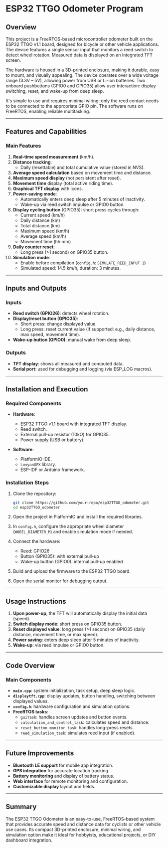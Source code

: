 
# ESP32 TTGO Odometer Program

## Overview

This project is a FreeRTOS-based microcontroller odometer built on the ESP32 TTGO v1.1 board, designed for bicycle or other vehicle applications. The device features a single sensor input that monitors a reed switch to detect wheel rotation. Measured data is displayed on an integrated TFT screen.

The hardware is housed in a 3D-printed enclosure, making it durable, easy to mount, and visually appealing. The device operates over a wide voltage range (3.3V – 5V), allowing power from USB or Li-ion batteries. Two onboard pushbuttons (GPIO0 and GPIO35) allow user interaction: display switching, reset, and wake-up from deep sleep.

It's simple to use and requires minimal wiring: only the reed contact needs to be connected to the appropriate GPIO pin. The software runs on FreeRTOS, enabling reliable multitasking.

---

## Features and Capabilities

### Main Features
1. **Real-time speed measurement** (km/h).
2. **Distance tracking**:
   - Daily (resettable) and total cumulative value (stored in NVS).
3. **Average speed calculation** based on movement time and distance.
4. **Maximum speed display** (not persistent after reset).
5. **Movement time** display (total active riding time).
6. **Graphical TFT display** with icons.
7. **Power-saving mode**:
   - Automatically enters deep sleep after 5 minutes of inactivity.
   - Wake-up via reed switch impulse or GPIO0 button.
8. **Display cycling button** (GPIO35): short press cycles through:
   - Current speed (km/h)
   - Daily distance (km)
   - Total distance (km)
   - Maximum speed (km/h)
   - Average speed (km/h)
   - Movement time (hh:mm)
9. **Daily counter reset**:
   - Long press (>1 second) on GPIO35 button.
10. **Simulation mode**:
    - Enable before compilation (`config.h`: `SIMULATE_REED_INPUT 1`)
    - Simulated speed: 14.5 km/h, duration: 3 minutes.

---

## Inputs and Outputs

### Inputs
- **Reed switch (GPIO26)**: detects wheel rotation.
- **Display/reset button (GPIO35)**:
  - Short press: change displayed value.
  - Long press: reset current value (if supported: e.g., daily distance, max speed, movement time).
- **Wake-up button (GPIO0)**: manual wake from deep sleep.

### Outputs
- **TFT display**: shows all measured and computed data.
- **Serial port**: used for debugging and logging (via ESP_LOG macros).

---

## Installation and Execution

### Required Components

- **Hardware**:
  - ESP32 TTGO v1.1 board with integrated TFT display.
  - Reed switch.
  - External pull-up resistor (10kΩ) for GPIO35.
  - Power supply (USB or battery).

- **Software**:
  - PlatformIO IDE.
  - `LovyanGFX` library.
  - ESP-IDF or Arduino framework.

### Installation Steps

1. Clone the repository:
   ```bash
   git clone https://github.com/your-repo/esp32TTGO_odometer.git
   cd esp32TTGO_odometer
   ```

2. Open the project in PlatformIO and install the required libraries.

3. In `config.h`, configure the appropriate wheel diameter (`WHEEL_DIAMETER_M`) and enable simulation mode if needed.

4. Connect the hardware:
   - Reed: GPIO26
   - Button (GPIO35): with external pull-up
   - Wake-up button (GPIO0): internal pull-up enabled

5. Build and upload the firmware to the ESP32 TTGO board.

6. Open the serial monitor for debugging output.

---

## Usage Instructions

1. **Upon power-up**, the TFT will automatically display the initial data (speed).
2. **Switch display mode**: short press on GPIO35 button.
3. **Reset displayed value**: long press (>1 second) on GPIO35 (daily distance, movement time, or max speed).
4. **Power saving**: enters deep sleep after 5 minutes of inactivity.
5. **Wake-up**: via reed impulse or GPIO0 button.

---

## Code Overview

### Main Components
- **`main.cpp`**: system initialization, task setup, deep sleep logic.
- **`displaytft.cpp`**: display updates, button handling, switching between displayed values.
- **`config.h`**: hardware configuration and simulation options.
- **FreeRTOS tasks**:
  - `guiTask`: handles screen updates and button events.
  - `calculation_and_control_task`: calculates speed and distance.
  - `reset_button_monitor_task`: handles long-press resets.
  - `reed_simulation_task`: simulates reed input (if enabled).

---

## Future Improvements

- **Bluetooth LE support** for mobile app integration.
- **GPS integration** for accurate location tracking.
- **Battery monitoring** and display of battery status.
- **Web interface** for remote monitoring and configuration.
- **Customizable display** layout and fields.

---

## Summary

The ESP32 TTGO Odometer is an easy-to-use, FreeRTOS-based system that provides accurate speed and distance data for cyclists or other vehicle use cases. Its compact 3D-printed enclosure, minimal wiring, and simulation option make it ideal for hobbyists, educational projects, or DIY dashboard integration.
